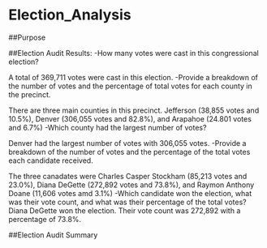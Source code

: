 # Election_Analysis
##Purpose

##Election Audit Results:
-How many votes were cast in this congressional election?

A total of 369,711 votes were cast in this election.
-Provide a breakdown of the number of votes and the percentage of total votes for each county in the precinct.

There are three main counties in this precinct. Jefferson (38,855 votes and 10.5%), Denver (306,055 votes and 82.8%), and Arapahoe (24.801 votes and 6.7%)
-Which county had the largest number of votes?

Denver had the largest number of votes with 306,055 votes. 
-Provide a breakdown of the number of votes and the percentage of the total votes each candidate received.

The three canadates were Charles Casper Stockham (85,213 votes and 23.0%), Diana DeGette (272,892 votes and 73.8%), and Raymon Anthony Doane (11,606 votes amd 3.1%)
-Which candidate won the election, what was their vote count, and what was their percentage of the total votes?
Diana DeGette won the election. Their vote count was 272,892 with a percentage of 73.8%.

##Election Audit Summary

